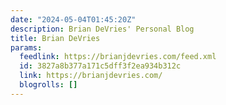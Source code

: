 ```yaml
---
date: "2024-05-04T01:45:20Z"
description: Brian DeVries' Personal Blog
title: Brian DeVries
params:
  feedlink: https://brianjdevries.com/feed.xml
  id: 3827a8b377a171c5dff3f2ea934b312c
  link: https://brianjdevries.com/
  blogrolls: []
---
```

